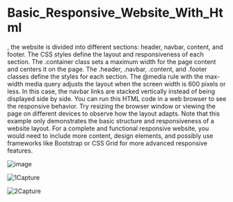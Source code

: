 # Basic_Responsive_Website_With_Html
, the website is divided into different sections: header, navbar, content, and footer. The CSS styles define the layout and responsiveness of each section.
The .container class sets a maximum width for the page content and centers it on the page. The .header, .navbar, .content, and .footer classes define the styles for each section.
The @media rule with the max-width media query adjusts the layout when the screen width is 600 pixels or less. In this case, the navbar links are stacked vertically instead of being displayed side by side.
You can run this HTML code in a web browser to see the responsive behavior. Try resizing the browser window or viewing the page on different devices to observe how the layout adapts.
Note that this example only demonstrates the basic structure and responsiveness of a website layout. For a complete and functional responsive website, you would need to include more content, design elements, and possibly use frameworks like Bootstrap or CSS Grid for more advanced responsive features.

![image](https://github.com/AswinAnand18/Basic_Responsive_Website_With_Html/assets/91750339/281ab435-5948-4673-a8ef-90851a9dfa90)

![1Capture](https://github.com/AswinAnand18/Basic_Responsive_Website_With_Html/assets/91750339/ab1f0c68-7784-432d-a539-823da902f2a6)

![2Capture](https://github.com/AswinAnand18/Basic_Responsive_Website_With_Html/assets/91750339/9c49d13a-ef8a-410c-89ec-37d691316dc9)
